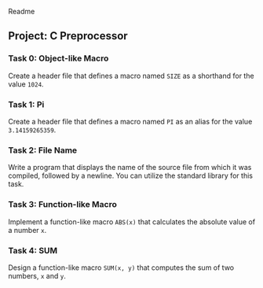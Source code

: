 Readme

## Project: C Preprocessor

### Task 0: Object-like Macro
Create a header file that defines a macro named `SIZE` as a shorthand for the value `1024`.

### Task 1: Pi
Create a header file that defines a macro named `PI` as an alias for the value `3.14159265359`.

### Task 2: File Name
Write a program that displays the name of the source file from which it was compiled, followed by a newline. You can utilize the standard library for this task.

### Task 3: Function-like Macro
Implement a function-like macro `ABS(x)` that calculates the absolute value of a number `x`.

### Task 4: SUM
Design a function-like macro `SUM(x, y)` that computes the sum of two numbers, `x` and `y`.
